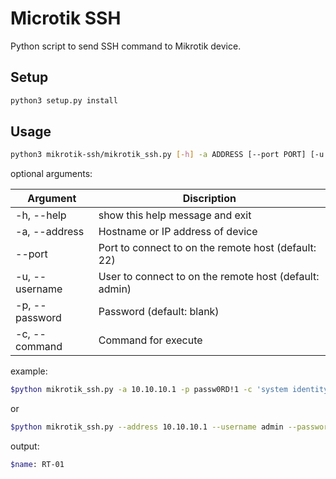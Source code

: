 # Microtik SSH
Python script to send SSH command to Mikrotik device.

## Setup
```sh
python3 setup.py install
```

## Usage
```sh
python3 mikrotik-ssh/mikrotik_ssh.py [-h] -a ADDRESS [--port PORT] [-u USERNAME] [-p PASSWORD] -c COMMAND [COMMAND ...]
```

optional arguments:

| Argument | Discription |
| ------ | ------ |
| -h, --help | show this help message and exit |
| -a, --address | Hostname or IP address of device |
| --port | Port to connect to on the remote host (default: 22) |
| -u, --username | User to connect to on the remote host (default: admin) |
|-p, --password | Password (default: blank) |
| -c, --command | Command for execute |

example:
```sh
$python mikrotik_ssh.py -a 10.10.10.1 -p passw0RD!1 -c 'system identity print'
```
or
```sh
$python mikrotik_ssh.py --address 10.10.10.1 --username admin --password passw0RD!1 --command 'system identity print'
```
output:
```sh
$name: RT-01
```

